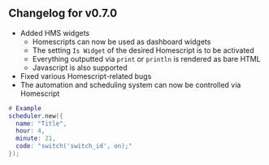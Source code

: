 ## Changelog for v0.7.0

- Added HMS widgets
  - Homescripts can now be used as dashboard widgets
  - The setting `Is Widget` of the desired Homescript is to be activated
  - Everything outputted via `print` or `println` is rendered as bare HTML
  - Javascript is also supported
- Fixed various Homescript-related bugs
- The automation and scheduling system can now be controlled via Homescript

```lua
# Example
scheduler.new({
  name: "Title",
  hour: 4,
  minute: 21,
  code: "switch('switch_id', on);"
});
  ```
